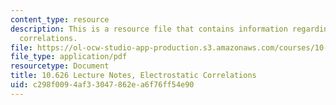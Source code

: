 ```yaml
---
content_type: resource
description: This is a resource file that contains information regarding electrostatic
  correlations.
file: https://ol-ocw-studio-app-production.s3.amazonaws.com/courses/10-626-electrochemical-energy-systems-spring-2014/c298f0094af33047862ea6f76ff54e90_MIT10_626S14_S11lec28.pdf
file_type: application/pdf
resourcetype: Document
title: 10.626 Lecture Notes, Electrostatic Correlations
uid: c298f009-4af3-3047-862e-a6f76ff54e90
---
```

